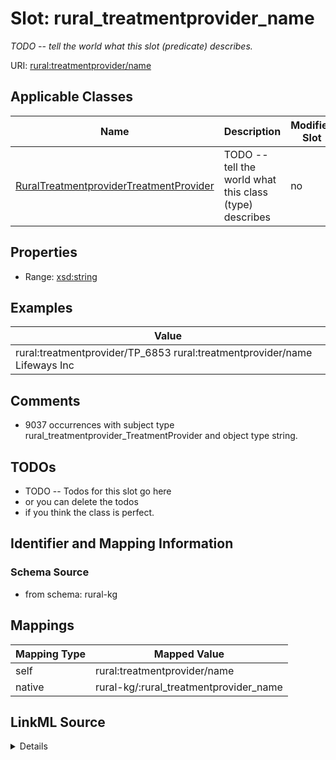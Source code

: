 

# Slot: rural_treatmentprovider_name


_TODO -- tell the world what this slot (predicate) describes._





URI: [rural:treatmentprovider/name](http://sail.ua.edu/ruralkg/treatmentprovider/name)



<!-- no inheritance hierarchy -->





## Applicable Classes

| Name | Description | Modifies Slot |
| --- | --- | --- |
| [RuralTreatmentproviderTreatmentProvider](../classes/RuralTreatmentproviderTreatmentProvider.md) | TODO -- tell the world what this class (type) describes |  no  |







## Properties

* Range: [xsd:string](http://www.w3.org/2001/XMLSchema#string)






## Examples

| Value |
| --- |
| rural:treatmentprovider/TP_6853 rural:treatmentprovider/name Lifeways Inc |

## Comments

* 9037 occurrences with subject type rural_treatmentprovider_TreatmentProvider and object type string.

## TODOs

* TODO -- Todos for this slot go here
* or you can delete the todos
* if you think the class is perfect.

## Identifier and Mapping Information







### Schema Source


* from schema: rural-kg




## Mappings

| Mapping Type | Mapped Value |
| ---  | ---  |
| self | rural:treatmentprovider/name |
| native | rural-kg/:rural_treatmentprovider_name |




## LinkML Source

<details>
```yaml
name: rural_treatmentprovider_name
description: TODO -- tell the world what this slot (predicate) describes.
todos:
- TODO -- Todos for this slot go here
- or you can delete the todos
- if you think the class is perfect.
comments:
- 9037 occurrences with subject type rural_treatmentprovider_TreatmentProvider and
  object type string.
examples:
- value: rural:treatmentprovider/TP_6853 rural:treatmentprovider/name Lifeways Inc
from_schema: rural-kg
rank: 1000
slot_uri: rural:treatmentprovider/name
alias: rural_treatmentprovider_name
domain_of:
- rural_treatmentprovider_TreatmentProvider
range: string

```
</details>